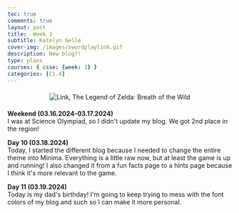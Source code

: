 ```yaml
---
toc: true
comments: true
layout: post
title:  Week 3
subtitle: Katelyn Gelle
cover-img: /images/swordplaylink.gif
description: New blog?!
type: plans
courses: { csse: {week: 3} }
categories: [C1.4]
---
```


<div style="text-align: center; margin-top: 20px; margin-bottom: 20px;">
  <img src="{{site.baseurl}}/images/anito/letsgogozelink.gif" alt="Link, The Legend of Zelda: Breath of the Wild" />
</div>  

**Weekend (03.16.2024-03.17.2024)**  
I was at Science Olympiad, so I didn't update my blog. We got 2nd place in the region!  

**Day 10 (03.18.2024)**  
Today, I started the different blog because I needed to change the entire theme into Minima. Everything is a little raw now, but at least the game is up and running! I also changed it from a fun facts page to a hints page because I think it's more relevant to the game.  

**Day 11 (03.19.2024)**  
Today is my dad's birthday! I'm going to keep trying to mess with the font colors of my blog and such so I can make it more personal.